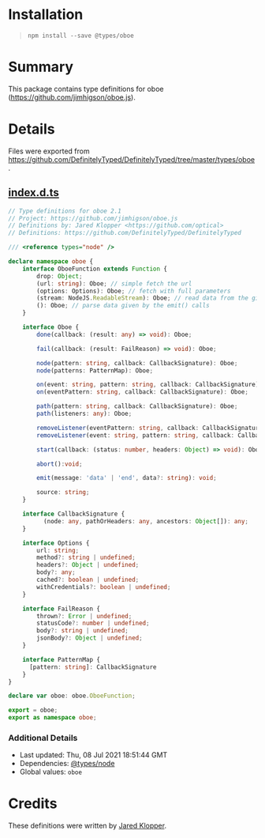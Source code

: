 # Installation
> `npm install --save @types/oboe`

# Summary
This package contains type definitions for oboe (https://github.com/jimhigson/oboe.js).

# Details
Files were exported from https://github.com/DefinitelyTyped/DefinitelyTyped/tree/master/types/oboe.
## [index.d.ts](https://github.com/DefinitelyTyped/DefinitelyTyped/tree/master/types/oboe/index.d.ts)
````ts
// Type definitions for oboe 2.1
// Project: https://github.com/jimhigson/oboe.js
// Definitions by: Jared Klopper <https://github.com/optical>
// Definitions: https://github.com/DefinitelyTyped/DefinitelyTyped

/// <reference types="node" />

declare namespace oboe {
    interface OboeFunction extends Function {
        drop: Object;
        (url: string): Oboe; // simple fetch the url
        (options: Options): Oboe; // fetch with full parameters
        (stream: NodeJS.ReadableStream): Oboe; // read data from the given Node stream
        (): Oboe; // parse data given by the emit() calls
    }

    interface Oboe {
        done(callback: (result: any) => void): Oboe;

        fail(callback: (result: FailReason) => void): Oboe;

        node(pattern: string, callback: CallbackSignature): Oboe;
        node(patterns: PatternMap): Oboe;

        on(event: string, pattern: string, callback: CallbackSignature): Oboe;
        on(eventPattern: string, callback: CallbackSignature): Oboe;

        path(pattern: string, callback: CallbackSignature): Oboe;
        path(listeners: any): Oboe;

        removeListener(eventPattern: string, callback: CallbackSignature): Oboe;
        removeListener(event: string, pattern: string, callback: CallbackSignature): Oboe;

        start(callback: (status: number, headers: Object) => void): Oboe;

        abort():void;

        emit(message: 'data' | 'end', data?: string): void;

        source: string;
    }

    interface CallbackSignature {
          (node: any, pathOrHeaders: any, ancestors: Object[]): any;
    }

    interface Options {
        url: string;
        method?: string | undefined;
        headers?: Object | undefined;
        body?: any;
        cached?: boolean | undefined;
        withCredentials?: boolean | undefined;
    }

    interface FailReason {
        thrown?: Error | undefined;
        statusCode?: number | undefined;
        body?: string | undefined;
        jsonBody?: Object | undefined;
    }

    interface PatternMap {
      [pattern: string]: CallbackSignature
    }
}

declare var oboe: oboe.OboeFunction;

export = oboe;
export as namespace oboe;

````

### Additional Details
 * Last updated: Thu, 08 Jul 2021 18:51:44 GMT
 * Dependencies: [@types/node](https://npmjs.com/package/@types/node)
 * Global values: `oboe`

# Credits
These definitions were written by [Jared Klopper](https://github.com/optical).
